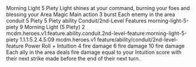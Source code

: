 <ability>
  <name>Morning Light</name>
  <cost>5 Piety</cost>
  <flavor>Light shines at your command, burning your foes and blessing your</flavor>
  <keywords>
    <keyword>Area</keyword>
    <keyword>Magic</keyword>
  </keywords>
  <type>Main action</type>
  <distance>3 burst</distance>
  <target>Each enemy in the area</target>
  <metadata>
    <class>conduit</class>
    <cost>5 Piety</cost>
    <cost_amount>5</cost_amount>
    <cost_resource>Piety</cost_resource>
    <feature_type>ability</feature_type>
    <file_dpath>Conduit/2nd-Level Features</file_dpath>
    <item_id>morning-light-5-piety</item_id>
    <item_index>9</item_index>
    <item_name>Morning Light (5 Piety)</item_name>
    <level>2</level>
    <scc>mcdm.heroes.v1:feature.ability.conduit.2nd-level-feature:morning-light-5-piety</scc>
    <scdc>1.1.1:5.2.4.5:09</scdc>
    <source>mcdm.heroes.v1</source>
    <type>feature/ability/conduit/2nd-level-feature</type>
  </metadata>
  <effects>
    <effect type="roll">
      <roll>Power Roll + Intuition</roll>
      <t1>4 fire damage</t1>
      <t2>6 fire damage</t2>
      <t3>10 fire damage</t3>
    </effect>
    <effect type="mundane">Each ally in the area deals fire damage equal to your Intuition score with their next strike made before the end of their next turn.</effect>
  </effects>
</ability>
